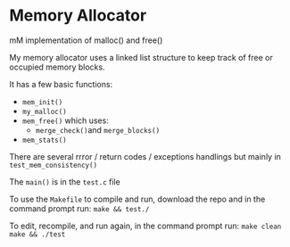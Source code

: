 # Memory Allocator
mM implementation of malloc() and free()

My memory allocator uses a linked list structure to keep track of free or occupied memory blocks.

It has a few basic functions:
- `mem_init()`
- `my_malloc()`
- `mem_free()` which uses:
    -  `merge_check()`and `merge_blocks()` 
-  `mem_stats()`

There are several rrror / return codes / exceptions handlings but mainly in `test_mem_consistency()`

The `main()` is in the `test.c` file

To use the `Makefile` to compile and run, download the repo and in the command prompt run:
`make && test./`

To edit, recompile, and run again, in the command prompt run:
`make clean`
`make && ./test`
